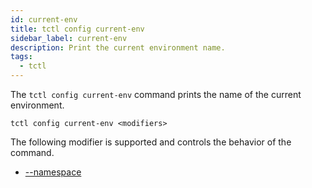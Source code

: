 ```yaml
---
id: current-env
title: tctl config current-env
sidebar_label: current-env
description: Print the current environment name.
tags:
  - tctl
---
```


The `tctl config current-env` command prints the name of the current environment.

`tctl config current-env <modifiers>`

The following modifier is supported and controls the behavior of the command.

- [--namespace](/tctl/modifiers#--namespace)
